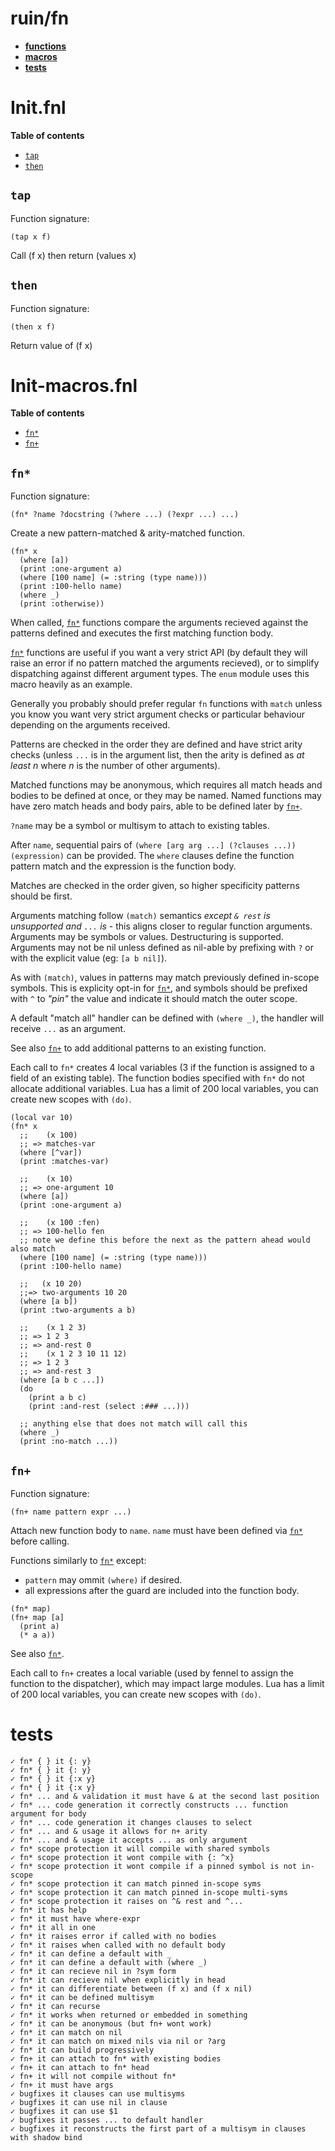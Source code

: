 # ruin/fn

- **[functions](#initfnl)**
- **[macros](#init-macrosfnl)**
- **[tests](#tests)**

# Init.fnl

**Table of contents**

- [`tap`](#tap)
- [`then`](#then)

## `tap`
Function signature:

```
(tap x f)
```

Call (f x) then return (values x)

## `then`
Function signature:

```
(then x f)
```

Return value of (f x)


<!-- Generated with Fenneldoc v1.0.0
     https://gitlab.com/andreyorst/fenneldoc -->
# Init-macros.fnl

**Table of contents**

- [`fn*`](#fn)
- [`fn+`](#fn-1)

## `fn*`
Function signature:

```
(fn* ?name ?docstring (?where ...) (?expr ...) ...)
```

Create a new pattern-matched & arity-matched function.

```
(fn* x
  (where [a])
  (print :one-argument a)
  (where [100 name] (= :string (type name)))
  (print :100-hello name)
  (where _)
  (print :otherwise))
```

When called, [`fn*`](#fn) functions compare the arguments recieved against the
patterns defined and executes the first matching function body.

[`fn*`](#fn) functions are useful if you want a very strict API (by default they
will raise an error if no pattern matched the arguments recieved), or to
simplify dispatching against different argument types. The `enum` module
uses this macro heavily as an example.

Generally you probably should prefer regular `fn` functions with `match` unless
you know you want very strict argument checks or particular behaviour depending
on the arguments received.

Patterns are checked in the order they are defined and have strict arity
checks (unless `...` is in the argument list, then the arity is
defined as *at least n* where *n* is the number of other arguments).

Matched functions may be anonymous, which requires all match heads and bodies
to be defined at once, or they may be named. Named functions may have zero
match heads and body pairs, able to be defined later by [`fn+`](#fn-1).

`?name` may be a symbol or multisym to attach to existing tables.

After `name`, sequential pairs of `(where [arg arg ...] (?clauses ...))
(expression)` can be provided. The `where` clauses define the function pattern
match and the expression is the function body.

Matches are checked in the order given, so higher specificity patterns should
be first.

Arguments matching follow `(match)` semantics *except `& rest` is unsupported
and `...` is* - this aligns closer to regular function arguments.
Arguments may be symbols or values. Destructuring is supported. Arguments may
not be nil unless defined as nil-able by prefixing with `?` or with the
explicit value (eg: `[a b nil]`).

As with `(match)`, values in patterns may match previously defined in-scope
symbols. This is explicity opt-in for [`fn*`](#fn), and symbols should be prefixed with
`^` to *"pin"* the value and indicate it should match the outer scope.

A default "match all" handler can be defined with `(where _)`, the handler
will receive `...` as an argument.

See also [`fn+`](#fn-1) to add additional patterns to an existing function.

Each call to `fn*` creates 4 local variables (3 if the function is assigned to
a field of an existing table). The function bodies specified with `fn*` do
not allocate additional variables. Lua has a limit of 200 local variables, you
can create new scopes with `(do)`.

```
(local var 10)
(fn* x
  ;;    (x 100)
  ;; => matches-var
  (where [^var])
  (print :matches-var)

  ;;    (x 10)
  ;; => one-argument 10
  (where [a])
  (print :one-argument a)

  ;;    (x 100 :fen)
  ;; => 100-hello fen
  ;; note we define this before the next as the pattern ahead would also match
  (where [100 name] (= :string (type name)))
  (print :100-hello name)

  ;;   (x 10 20)
  ;;=> two-arguments 10 20
  (where [a b])
  (print :two-arguments a b)

  ;;    (x 1 2 3)
  ;; => 1 2 3
  ;; => and-rest 0
  ;;    (x 1 2 3 10 11 12)
  ;; => 1 2 3
  ;; => and-rest 3
  (where [a b c ...])
  (do
    (print a b c)
    (print :and-rest (select :### ...)))

  ;; anything else that does not match will call this
  (where _)
  (print :no-match ...))
```

## `fn+`
Function signature:

```
(fn+ name pattern expr ...)
```

Attach new function body to `name`. `name` must have been defined via [`fn*`](#fn)
  before calling.

  Functions similarly to [`fn*`](#fn) except:

  - `pattern` may ommit `(where)` if desired.
  - all expressions after the guard are included into the function body.

  ```fennel
  (fn* map)
  (fn+ map [a]
    (print a)
    (* a a))
  ```

  See also [`fn*`](#fn).

  Each call to `fn+` creates a local variable (used by fennel to assign the
  function to the dispatcher), which may impact large modules. Lua has a limit
  of 200 local variables, you can create new scopes with `(do)`.


<!-- Generated with Fenneldoc v1.0.0
     https://gitlab.com/andreyorst/fenneldoc -->

# tests
```
✓ fn* { } it {: y}
✓ fn* { } it {: y}
✓ fn* { } it {:x y}
✓ fn* { } it {:x y}
✓ fn* ... and & validation it must have & at the second last position
✓ fn* ... code generation it correctly constructs ... function argument for body
✓ fn* ... code generation it changes clauses to select
✓ fn* ... and & usage it allows for n+ arity
✓ fn* ... and & usage it accepts ... as only argument
✓ fn* scope protection it will compile with shared symbols
✓ fn* scope protection it wont compile with {: ^x}
✓ fn* scope protection it wont compile if a pinned symbol is not in-scope
✓ fn* scope protection it can match pinned in-scope syms
✓ fn* scope protection it can match pinned in-scope multi-syms
✓ fn* scope protection it raises on ^& rest and ^...
✓ fn* it has help
✓ fn* it must have where-expr
✓ fn* it all in one
✓ fn* it raises error if called with no bodies
✓ fn* it raises when called with no default body
✓ fn* it can define a default with _
✓ fn* it can define a default with (where _)
✓ fn* it can recieve nil in ?sym form
✓ fn* it can recieve nil when explicitly in head
✓ fn* it can differentiate between (f x) and (f x nil)
✓ fn* it can be defined multisym
✓ fn* it can recurse
✓ fn* it works when returned or embedded in something
✓ fn* it can be anonymous (but fn+ wont work)
✓ fn* it can match on nil
✓ fn* it can match on mixed nils via nil or ?arg
✓ fn* it can build progressively
✓ fn+ it can attach to fn* with existing bodies
✓ fn+ it can attach to fn* head
✓ fn+ it will not compile without fn*
✓ fn+ it must have args
✓ bugfixes it clauses can use multisyms
✓ bugfixes it can use nil in clause
✓ bugfixes it can use $1
✓ bugfixes it passes ... to default handler
✓ bugfixes it reconstructs the first part of a multisym in clauses with shadow bind
```
